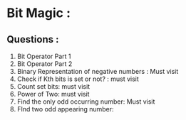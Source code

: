 # Bit Magic : 

## Questions : 

1. Bit Operator Part 1
2. Bit Operator Part 2
3. Binary Representation of negative numbers : Must visit
4. Check if Kth bits is set or not? : must visit
5. Count set bits: must visit
6. Power of Two: must visit
7. Find the only odd occurring number: Must visit
8. FInd two odd appearing number: